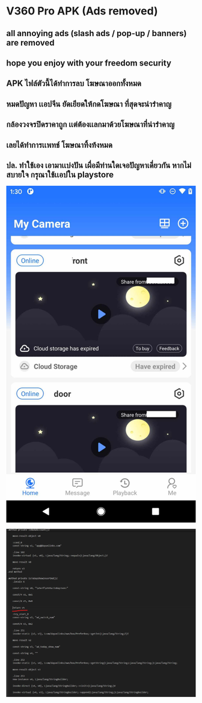 # V360 Pro APK (Ads removed)

## all annoying ads (slash ads / pop-up / banners) are removed

## hope you enjoy with your freedom security

## APK ไฟล์ตัวนี้ได้ทำการลบ โฆษณาออกทั้งหมด

## หมดปัญหา เเอปจีน ยัดเยียดให้กดโฆษณา ที่สุดจะน่ารำคาญ

## กล้องวงจรปิดราคาถูก เเต่ต้องเเลกมาด้วยโฆษณาที่น่ารำคาญ

## เลยได้ทำการเเพทช์ โฆษณาทิ้งท้งหมด

## ปล. ทำใช้เอง เอามาเเบ่งปัน เผื่อมีท่านใดเจอปัญหาเดี่ยวกัน หากไม่สบายใจ กรุณาใช้เเอปใน playstore

![Preview](cam.jpg)

![Preview](smali.png)
